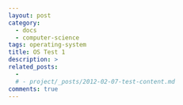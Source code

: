 ```yaml
---
layout: post
category: 
  - docs
  - computer-science
tags: operating-system
title: OS Test 1
description: >
related_posts:
  - 
  # - project/_posts/2012-02-07-test-content.md
comments: true
---
```

<!-- blank -->
